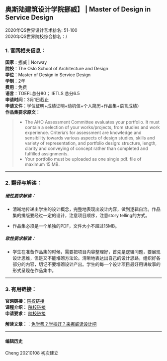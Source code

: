 ## 奥斯陆建筑设计学院挪威】 | Master of Design in Service Design
2020年QS世界设计艺术排名: 51-100  
2020年QS世界院校综合排名：/

### 1. 官网相关信息：

**国家**：挪威 | Norway  
**院校**：The Oslo School of Architecture and Design  
**学位**：Master of Design in Service Design  
**学制**：2年  
**费用**：免费  
**语言**：TOEFL总分80；
         IETLS 总分6.5  
**申请时间**：3月1日截止      
**申请文件**：学位证明+成绩证明+动机信+个人简历+作品集+语言成绩）  
**作品集要求原文：**  

> - The AHO Assessment Committee evaluates your portfolio. It must contain a selection of your works/projects, from studies and work experience. Criteria’s for assessment are knowledge and sensibility towards various aspects of design studies, skills and variety of representation, and portfolio design: structure, length, clarity and conveying of concept rather than completed and fulfilled assignments.
> - Your portfolio must be uploaded as one single pdf. file of maximum 15 MB.


---


### 2. 翻译与解读：

##### 硬性要求解读：
- 清晰地传递出学生的设计概念，完整地表现出设计内容，做到逻辑自洽。作品集的排版要经过一定的设计，注意项目顺序，注意story telling的方式。

- 作品集必须是一个单独的PDF，文件大小不超过15MB。

##### 软性要求解读：
- 学生在准备作品集的时候，需要把项目内容整理好，首先是逻辑问题，要展现设计思维，但是又不能堆砌方法论。清晰地表达出自己的设计思路，组织好各部分的内容，切记不要堆砌设计产出。学生的每一个设计项目最好用讲故事的形式呈现在作品集中。

---


### 3. 有用链接：

**官网链接：**[院校链接](https://aho.no/en/content/master-design-2-years)  
**课程介绍：** [院校链接](https://aho.no/en/content/master-design-2-years)  
**申请要求：** [院校链接](https://aho.no/en/studier/masterofdesign2/admission)


**解读文章：**：[免学费？学校好？来挪威读设计吧](http://www.makebi.net/27327.html)  



---


#### 编辑历史


Cheng 20210108 初次建立  

